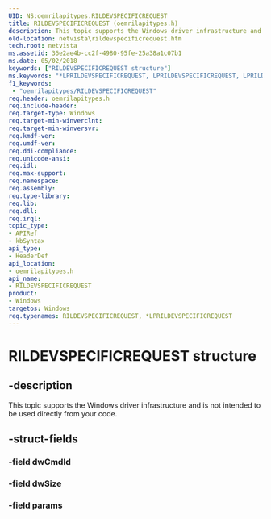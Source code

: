 ```yaml
---
UID: NS:oemrilapitypes.RILDEVSPECIFICREQUEST
title: RILDEVSPECIFICREQUEST (oemrilapitypes.h)
description: This topic supports the Windows driver infrastructure and is not intended to be used directly from your code.
old-location: netvista\rildevspecificrequest.htm
tech.root: netvista
ms.assetid: 36e2ae4b-cc2f-4980-95fe-25a38a1c07b1
ms.date: 05/02/2018
keywords: ["RILDEVSPECIFICREQUEST structure"]
ms.keywords: "*LPRILDEVSPECIFICREQUEST, LPRILDEVSPECIFICREQUEST, LPRILDEVSPECIFICREQUEST structure pointer [Network Drivers Starting with Windows Vista], RILDEVSPECIFICREQUEST, RILDEVSPECIFICREQUEST structure [Network Drivers Starting with Windows Vista], netvista.rildevspecificrequest, oemrilapitypes/LPRILDEVSPECIFICREQUEST, oemrilapitypes/RILDEVSPECIFICREQUEST"
f1_keywords:
 - "oemrilapitypes/RILDEVSPECIFICREQUEST"
req.header: oemrilapitypes.h
req.include-header: 
req.target-type: Windows
req.target-min-winverclnt: 
req.target-min-winversvr: 
req.kmdf-ver: 
req.umdf-ver: 
req.ddi-compliance: 
req.unicode-ansi: 
req.idl: 
req.max-support: 
req.namespace: 
req.assembly: 
req.type-library: 
req.lib: 
req.dll: 
req.irql: 
topic_type:
- APIRef
- kbSyntax
api_type:
- HeaderDef
api_location:
- oemrilapitypes.h
api_name:
- RILDEVSPECIFICREQUEST
product:
- Windows
targetos: Windows
req.typenames: RILDEVSPECIFICREQUEST, *LPRILDEVSPECIFICREQUEST
---
```


# RILDEVSPECIFICREQUEST structure


## -description


This topic supports the Windows driver infrastructure and is not intended to be used directly from your code.


## -struct-fields




### -field dwCmdId


### -field dwSize


### -field params

